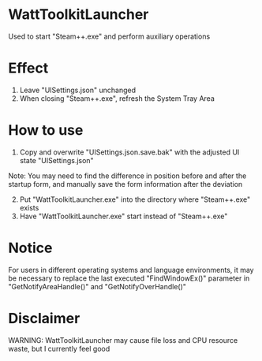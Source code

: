 # WattToolkitLauncher
Used to start "Steam++.exe" and perform auxiliary operations

# Effect
1. Leave "UISettings.json" unchanged
2. When closing "Steam++.exe", refresh the System Tray Area

# How to use
1. Copy and overwrite "UISettings.json.save.bak" with the adjusted UI state "UISettings.json"

Note: You may need to find the difference in position before and after the startup form,
and manually save the form information after the deviation

2. Put "WattToolkitLauncher.exe" into the directory where "Steam++.exe" exists
3. Have "WattToolkitLauncher.exe" start instead of "Steam++.exe"

# Notice
For users in different operating systems and language environments,
it may be necessary to replace the last executed "FindWindowEx()" parameter
in "GetNotifyAreaHandle()" and "GetNotifyOverHandle()"

# Disclaimer
WARNING: WattToolkitLauncher may cause file loss and CPU resource waste, but I currently feel good
